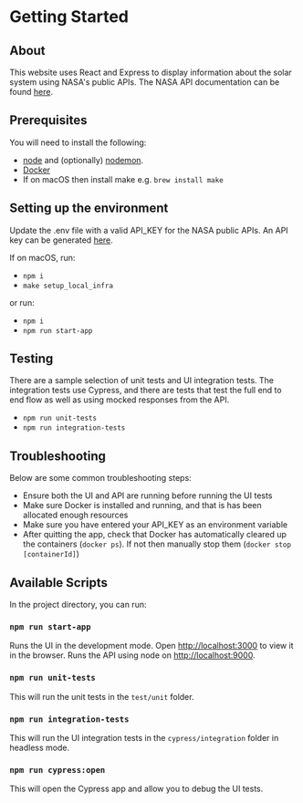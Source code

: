 # Getting Started

## About
This website uses React and Express to display information about the solar system using NASA's public APIs. The NASA API documentation can be found [here](http://api.nasa.gov/).

## Prerequisites
You will need to install the following:
* [node](https://nodejs.org/en/download) and (optionally) [nodemon](https://www.npmjs.com/package/nodemon).
* [Docker](https://www.docker.com/)
* If on macOS then install make e.g. `brew install make` 
## Setting up the environment
Update the .env file with a valid API_KEY for the NASA public APIs. An API key can be generated [here](https://api.nasa.gov/index.html#signUp).

If on macOS, run:
* `npm i`
* `make setup_local_infra`

or run:
* `npm i`
* `npm run start-app`

## Testing
There are a sample selection of unit tests and UI integration tests. The integration tests use Cypress, and there are tests that test the full end to end flow as well as using mocked responses from the API.
* `npm run unit-tests`
* `npm run integration-tests`

## Troubleshooting
Below are some common troubleshooting steps:
* Ensure both the UI and API are running before running the UI tests
* Make sure Docker is installed and running, and that is has been allocated enough resources
* Make sure you have entered your API_KEY as an environment variable
* After quitting the app, check that Docker has automatically cleared up the containers (`docker ps`). If not then manually stop them (`docker stop [containerId]`)

## Available Scripts
In the project directory, you can run:

### `npm run start-app`
Runs the UI in the development mode.
Open [http://localhost:3000](http://localhost:3000) to view it in the browser.
Runs the API using node on [http://localhost:9000](http://localhost:9000).

### `npm run unit-tests`
This will run the unit tests in the `test/unit` folder.

### `npm run integration-tests`
This will run the UI integration tests in the `cypress/integration` folder in headless mode.

### `npm run cypress:open`
This will open the Cypress app and allow you to debug the UI tests.

<!-- TODO commit a .env file -->
